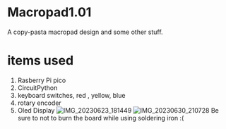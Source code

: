# Macropad1.01
A copy-pasta macropad design and some other stuff. 

# items used

1. Rasberry Pi pico
2. CircuitPython
3. keyboard switches, red , yellow, blue
4. rotary encoder
5. Oled Display
![IMG_20230623_181449](https://github.com/Polaubaba/Macropad1.01/assets/68358511/e371e646-af18-4017-86b2-654c12410935)
![IMG_20230630_210728](https://github.com/Polaubaba/Macropad1.01/assets/68358511/42659d7e-a8b2-4fe7-9977-772f792541cd)
Be sure to not to burn the board while using soldering iron :( 
